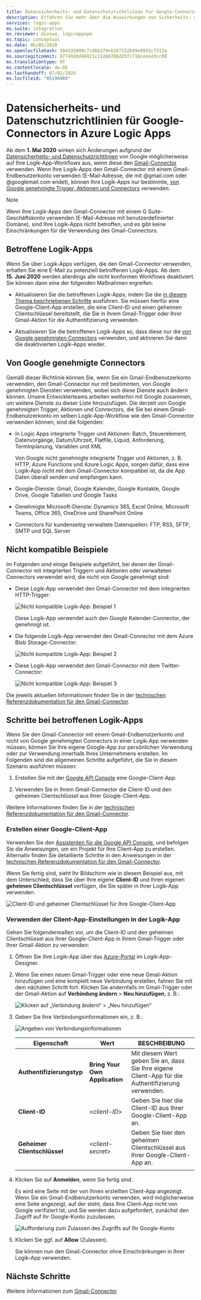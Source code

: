 ```yaml
---
title: Datensicherheits- und Datenschutzrichtlinien für Google-Connectors
description: Erfahren Sie mehr über die Auswirkungen von Sicherheits- und Datenschutzrichtlinien von Google auf Google-Connectors wie Gmail in Azure Logic Apps.
services: logic-apps
ms.suite: integration
ms.reviewer: divswa, logicappspm
ms.topic: conceptual
ms.date: 06/05/2020
ms.openlocfilehash: 384335898c7cd6b379c6107152b49e9931cf513a
ms.sourcegitcommit: 877491bd46921c11dd478bd25fc718ceee2dcc08
ms.translationtype: HT
ms.contentlocale: de-DE
ms.lasthandoff: 07/02/2020
ms.locfileid: "85194969"
---
```

# <a name="data-security-and-privacy-policies-for-google-connectors-in-azure-logic-apps"></a>Datensicherheits- und Datenschutzrichtlinien für Google-Connectors in Azure Logic Apps

Ab dem **1. Mai 2020** wirken sich Änderungen aufgrund der [Datensicherheits- und Datenschutzrichtlinien](https://www.blog.google/technology/safety-security/project-strobe/) von Google möglicherweise auf Ihre Logik-App-Workflows aus, wenn diese den [Gmail-Connector](https://docs.microsoft.com/connectors/gmail/) verwenden. Wenn Ihre Logik-Apps den Gmail-Connector mit einem Gmail-Endbenutzerkonto verwenden (E-Mail-Adresse, die mit @gmail.com oder @googlemail.com endet), können Ihre Logik-Apps nur bestimmte, [von Google genehmigte Trigger, Aktionen und Connectors](#approved-connectors) verwenden.

> [!NOTE]
> Wenn Ihre Logik-Apps den Gmail-Connector mit einem G Suite-Geschäftskonto verwenden (E-Mail-Adresse mit benutzerdefinierter Domäne), sind Ihre Logik-Apps nicht betroffen, und es gibt keine Einschränkungen für die Verwendung des Gmail-Connectors.

## <a name="affected-logic-apps"></a>Betroffene Logik-Apps

Wenn Sie über Logik-Apps verfügen, die den Gmail-Connector verwenden, erhalten Sie eine E-Mail zu potenziell betroffenen Logik-Apps. Ab dem **15. Juni 2020** werden allerdings alle nicht konformen Workflows deaktiviert. Sie können dann eine der folgenden Maßnahmen ergreifen:

* Aktualisieren Sie die betroffenen Logik-Apps, indem Sie die [in diesem Thema beschriebenen Schritte](#update-affected-workflows) ausführen. Sie müssen hierfür eine Google-Client-App erstellen, die eine Client-ID und einen geheimen Clientschlüssel bereitstellt, die Sie in Ihrem Gmail-Trigger oder Ihrer Gmail-Aktion für die Authentifizierung verwenden.

* Aktualisieren Sie die betroffenen Logik-Apps so, dass diese nur die [von Google genehmigten Connectors](#approved-connectors) verwenden, und aktivieren Sie dann die deaktivierten Logik-Apps wieder.

<a name="approved-connectors"></a>

## <a name="google-approved-connectors"></a>Von Google genehmigte Connectors

Gemäß dieser Richtlinie können Sie, wenn Sie ein Gmail-Endbenutzerkonto verwenden, den Gmail-Connector nur mit bestimmten, von Google genehmigten Diensten verwenden, wobei sich diese Dienste auch ändern können. Unsere Entwicklerteams arbeiten weiterhin mit Google zusammen, um weitere Dienste zu dieser Liste hinzuzufügen. Die derzeit von Google genehmigten Trigger, Aktionen und Connectors, die Sie bei einem Gmail-Endbenutzerkonto im selben Logik-App-Workflow wie den Gmail-Connector verwenden können, sind die folgenden:

* In Logic Apps integrierte Trigger und Aktionen: Batch, Steuerelement, Datenvorgänge, Datum/Uhrzeit, Flatfile, Liquid, Anforderung, Terminplanung, Variablen und XML

  Von Google nicht genehmigte integrierte Trigger und Aktionen, z. B. HTTP, Azure Functions und Azure Logic Apps, sorgen dafür, dass eine Logik-App nicht mit dem Gmail-Connector kompatibel ist, da die App Daten überall senden und empfangen kann.

* Google-Dienste: Gmail, Google Kalender, Google Kontakte, Google Drive, Google Tabellen und Google Tasks

* Genehmigte Microsoft-Dienste: Dynamics 365, Excel Online, Microsoft Teams, Office 365, OneDrive und SharePoint Online

* Connectors für kundenseitig verwaltete Datenquellen: FTP, RSS, SFTP, SMTP und SQL Server

## <a name="non-compliant-examples"></a>Nicht kompatible Beispiele

Im Folgenden sind einige Beispiele aufgeführt, bei denen der Gmail-Connector mit integrierten Triggern und Aktionen oder verwalteten Connectors verwendet wird, die nicht von Google genehmigt sind:

* Diese Logik-App verwendet den Gmail-Connector mit dem integrierten HTTP-Trigger:

  ![Nicht kompatible Logik-App: Beispiel 1](./media/connectors-google-data-security-privacy-policy/not-compliant-logic-app-1.png)
  
  Diese Logik-App verwendet auch den Google Kalender-Connector, der genehmigt ist.

* Die folgende Logik-App verwendet den Gmail-Connector mit dem Azure Blob Storage-Connector:

  ![Nicht kompatible Logik-App: Beispiel 2](./media/connectors-google-data-security-privacy-policy/not-compliant-logic-app-2.png)

* Diese Logik-App verwendet den Gmail-Connector mit dem Twitter-Connector:

  ![Nicht kompatible Logik-App: Beispiel 3](./media/connectors-google-data-security-privacy-policy/not-compliant-logic-app-3.png)

Die jeweils aktuellen Informationen finden Sie in der [technischen Referenzdokumentation für den Gmail-Connector](https://docs.microsoft.com/connectors/gmail/).

<a name="update-affected-workflows"></a>

## <a name="steps-for-affected-logic-apps"></a>Schritte bei betroffenen Logik-Apps

Wenn Sie den Gmail-Connector mit einem Gmail-Endbenutzerkonto und nicht von Google genehmigten Connectors in einer Logik-App verwenden müssen, können Sie Ihre eigene Google-App zur persönlichen Verwendung oder zur Verwendung innerhalb Ihres Unternehmens erstellen. Im Folgenden sind die allgemeinen Schritte aufgeführt, die Sie in diesem Szenario ausführen müssen:

1. Erstellen Sie mit der [Google API Console](https://console.developers.google.com) eine Google-Client-App.

1. Verwenden Sie in Ihrem Gmail-Connector die Client-ID und den geheimen Clientschlüssel aus Ihrer Google-Client-App.

Weitere Informationen finden Sie in der [technischen Referenzdokumentation für den Gmail-Connector](https://docs.microsoft.com/connectors/gmail/#authentication-and-bring-your-own-application).

### <a name="create-google-client-app"></a>Erstellen einer Google-Client-App

Verwenden Sie den [Assistenten für die Google API Console](https://console.developers.google.com/start/api?id=gmail&credential=client_key), und befolgen Sie die Anweisungen, um ein Projekt für Ihre Client-App zu erstellen. Alternativ finden Sie detaillierte Schritte in den Anweisungen in der [technischen Referenzdokumentation für den Gmail-Connector](https://docs.microsoft.com/connectors/gmail/#authentication-and-bring-your-own-application).

Wenn Sie fertig sind, sieht Ihr Bildschirm wie in diesem Beispiel aus, mit dem Unterschied, dass Sie über Ihre eigene **Client-ID** und Ihren eigenen **geheimen Clientschlüssel** verfügen, die Sie später in Ihrer Logik-App verwenden.

![Client-ID und geheimer Clientschlüssel für Ihre Google-Client-App](./media/connectors-google-data-security-privacy-policy/google-api-console.png)

### <a name="use-client-app-settings-in-logic-app"></a>Verwenden der Client-App-Einstellungen in der Logik-App

Gehen Sie folgendermaßen vor, um die Client-ID und den geheimen Clientschlüssel aus Ihrer Google-Client-App in Ihrem Gmail-Trigger oder Ihrer Gmail-Aktion zu verwenden:

1. Öffnen Sie Ihre Logik-App über das [Azure-Portal](https://portal.azure.com) im Logik-App-Designer.

1. Wenn Sie einen neuen Gmail-Trigger oder eine neue Gmail-Aktion hinzufügen und eine komplett neue Verbindung erstellen, fahren Sie mit dem nächsten Schritt fort. Klicken Sie andernfalls im Gmail-Trigger oder der Gmail-Aktion auf **Verbindung ändern** > **Neu hinzufügen**, z. B.:

   ![Klicken auf „Verbindung ändern“ > „Neu hinzufügen“](./media/connectors-google-data-security-privacy-policy/change-gmail-connection.png)

1. Geben Sie Ihre Verbindungsinformationen ein, z. B.:

   ![Angeben von Verbindungsinformationen](./media/connectors-google-data-security-privacy-policy/authentication-type-bring-your-own.png)

   | Eigenschaft | Wert | BESCHREIBUNG |
   |----------|-------|-------------|
   | **Authentifizierungstyp** | **Bring Your Own Application** | Mit diesem Wert geben Sie an, dass Sie Ihre eigene Client-App für die Authentifizierung verwenden. |
   | **Client-ID** | <*client-ID*> | Geben Sie hier die Client-ID aus Ihrer Google-Client-App an. |
   | **Geheimer Clientschlüssel** | <*client-secret*> | Geben Sie hier den geheimen Clientschlüssel aus Ihrer Google-Client-App an. |
   ||||

1. Klicken Sie auf **Anmelden**, wenn Sie fertig sind.

   Es wird eine Seite mit der von Ihnen erstellten Client-App angezeigt. Wenn Sie ein Gmail-Endbenutzerkonto verwenden, wird möglicherweise eine Seite angezeigt, auf der steht, dass Ihre Client-App nicht von Google verifiziert ist, und Sie werden dazu aufgefordert, zunächst den Zugriff auf Ihr Google-Konto zuzulassen.

   ![Aufforderung zum Zulassen des Zugriffs auf Ihr Google-Konto](./media/connectors-google-data-security-privacy-policy/allow-access-authorized-domain.png)

1. Klicken Sie ggf. auf **Allow** (Zulassen).

   Sie können nun den Gmail-Connector ohne Einschränkungen in Ihrer Logik-App verwenden.

## <a name="next-steps"></a>Nächste Schritte

Weitere Informationen zum [Gmail-Connector](https://docs.microsoft.com/connectors/gmail/)
